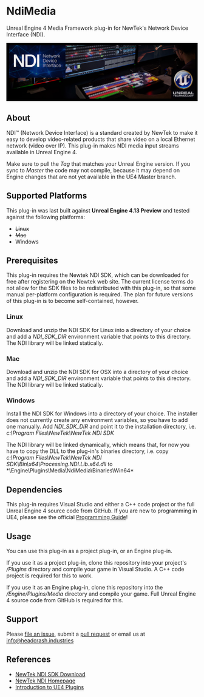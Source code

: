 # NdiMedia

Unreal Engine 4 Media Framework plug-in for NewTek's Network Device Interface (NDI).

![Logo](Docs/logo.png)


## About

NDI™ (Network Device Interface) is a standard created by NewTek to make it easy
to develop video-related products that share video on a local Ethernet network
(video over IP). This plug-in makes NDI media input streams available in Unreal
Engine 4.

Make sure to pull the *Tag* that matches your Unreal Engine version. If you sync
to *Master* the code may not compile, because it may depend on Engine changes
that are not yet available in the UE4 Master branch.


## Supported Platforms

This plug-in was last built against **Unreal Engine 4.13 Preview** and tested
against the following platforms:

- ~~Linux~~
- ~~Mac~~
- Windows


## Prerequisites

This plug-in requires the Newtek NDI SDK, which can be downloaded for free after
registering on the Newtek web site. The current license terms do not allow for
the SDK files to be redistributed with this plug-in, so that some manual
per-platform configuration is required. The plan for future versions of this
plug-in is to become self-contained, however.

### Linux

Download and unzip the NDI SDK for Linux into a directory of your choice and add
a *NDI_SDK_DIR* environment variable that points to this directory. The NDI
library will be linked statically.

### Mac

Download and unzip the NDI SDK for OSX into a directory of your choice and add
a *NDI_SDK_DIR* environment variable that points to this directory. The NDI
library will be linked statically.

### Windows

Install the NDI SDK for Windows into a directory of your choice. The installer
does not currently create any environment variables, so you have to add one
manually. Add *NDI_SDK_DIR* and point it to the installation directory,
i.e. *c:\Program Files\NewTek\NewTek NDI SDK*

The NDI library will be linked dynamically, which means that, for now you have
to copy the DLL to the plug-in's binaries directory, i.e. copy
*c:\Program Files\NewTek\NewTek NDI SDK\Bin\x64\Processing.NDI.Lib.x64.dll* to
*\Engine\Plugins\Media\NdiMedia\Binaries\Win64\*


## Dependencies

This plug-in requires Visual Studio and either a C++ code project or the full
Unreal Engine 4 source code from GitHub. If you are new to programming in UE4,
please see the official [Programming Guide](https://docs.unrealengine.com/latest/INT/Programming/index.html)! 


## Usage

You can use this plug-in as a project plug-in, or an Engine plug-in.

If you use it as a project plug-in, clone this repository into your project's
*/Plugins* directory and compile your game in Visual Studio. A C++ code project
is required for this to work.

If you use it as an Engine plug-in, clone this repository into the
*/Engine/Plugins/Media* directory and compile your game. Full Unreal Engine 4
source code from GitHub is required for this.


## Support

Please [file an issue](https://github.com/ue4plugins/NdiMedia/issues), submit a
[pull request](https://github.com/ue4plugins/NdiMedia/pulls?q=is%3Aopen+is%3Apr)
or email us at info@headcrash.industries


## References

* [NewTek NDI SDK Download](http://pages.newtek.com/NDI-Developers.html)
* [NewTek NDI Homepage](http://newtek.com/ndi.html)
* [Introduction to UE4 Plugins](https://wiki.unrealengine.com/An_Introduction_to_UE4_Plugins)
